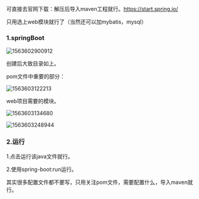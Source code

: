 可直接去官网下载：解压后导入maven工程就行。<https://start.spring.io/>

只用选上web模块就行了（当然还可以加mybatis，mysql）

### 1.springBoot

![1563602900912](C:\Users\12714\AppData\Roaming\Typora\typora-user-images\1563602900912.png)

创建后大致目录如上。

pom文件中重要的部分：

![1563603122213](C:\Users\12714\AppData\Roaming\Typora\typora-user-images\1563603122213.png)

web项目需要的模块。

![1563603134680](C:\Users\12714\AppData\Roaming\Typora\typora-user-images\1563603134680.png)

![1563603248944](C:\Users\12714\AppData\Roaming\Typora\typora-user-images\1563603248944.png)

### 2.运行

1.点击运行该java文件就行。

2.使用spring-boot:run运行。



其实很多配置文件都不要写，只用关注pom文件，需要配置什么，导入maven就行。

